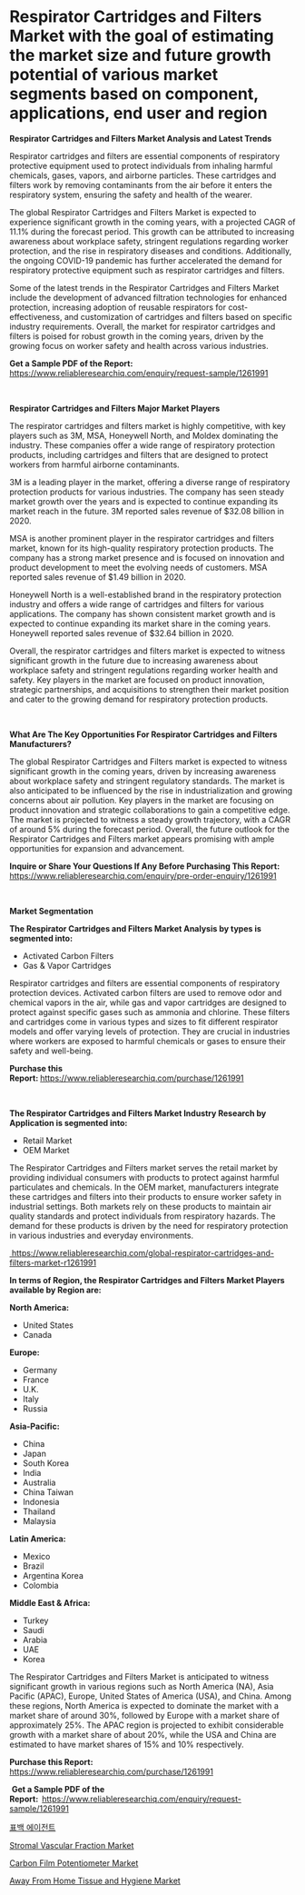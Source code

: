 <p><h1>Respirator Cartridges and Filters Market with the goal of estimating the market size and future growth potential of various market segments based on component, applications, end user and region</h1></p><p><strong>Respirator Cartridges and Filters Market Analysis and Latest Trends</strong></p>
<p><p>Respirator cartridges and filters are essential components of respiratory protective equipment used to protect individuals from inhaling harmful chemicals, gases, vapors, and airborne particles. These cartridges and filters work by removing contaminants from the air before it enters the respiratory system, ensuring the safety and health of the wearer.</p><p>The global Respirator Cartridges and Filters Market is expected to experience significant growth in the coming years, with a projected CAGR of 11.1% during the forecast period. This growth can be attributed to increasing awareness about workplace safety, stringent regulations regarding worker protection, and the rise in respiratory diseases and conditions. Additionally, the ongoing COVID-19 pandemic has further accelerated the demand for respiratory protective equipment such as respirator cartridges and filters.</p><p>Some of the latest trends in the Respirator Cartridges and Filters Market include the development of advanced filtration technologies for enhanced protection, increasing adoption of reusable respirators for cost-effectiveness, and customization of cartridges and filters based on specific industry requirements. Overall, the market for respirator cartridges and filters is poised for robust growth in the coming years, driven by the growing focus on worker safety and health across various industries.</p></p>
<p><strong>Get a Sample PDF of the Report:&nbsp;</strong> <a href="https://www.reliableresearchiq.com/enquiry/request-sample/1261991">https://www.reliableresearchiq.com/enquiry/request-sample/1261991</a></p>
<p>&nbsp;</p>
<p><strong>Respirator Cartridges and Filters Major Market Players</strong></p>
<p><p>The respirator cartridges and filters market is highly competitive, with key players such as 3M, MSA, Honeywell North, and Moldex dominating the industry. These companies offer a wide range of respiratory protection products, including cartridges and filters that are designed to protect workers from harmful airborne contaminants.</p><p>3M is a leading player in the market, offering a diverse range of respiratory protection products for various industries. The company has seen steady market growth over the years and is expected to continue expanding its market reach in the future. 3M reported sales revenue of $32.08 billion in 2020.</p><p>MSA is another prominent player in the respirator cartridges and filters market, known for its high-quality respiratory protection products. The company has a strong market presence and is focused on innovation and product development to meet the evolving needs of customers. MSA reported sales revenue of $1.49 billion in 2020.</p><p>Honeywell North is a well-established brand in the respiratory protection industry and offers a wide range of cartridges and filters for various applications. The company has shown consistent market growth and is expected to continue expanding its market share in the coming years. Honeywell reported sales revenue of $32.64 billion in 2020.</p><p>Overall, the respirator cartridges and filters market is expected to witness significant growth in the future due to increasing awareness about workplace safety and stringent regulations regarding worker health and safety. Key players in the market are focused on product innovation, strategic partnerships, and acquisitions to strengthen their market position and cater to the growing demand for respiratory protection products.</p></p>
<p>&nbsp;</p>
<p><strong>What Are The Key Opportunities For Respirator Cartridges and Filters Manufacturers?</strong></p>
<p><p>The global Respirator Cartridges and Filters market is expected to witness significant growth in the coming years, driven by increasing awareness about workplace safety and stringent regulatory standards. The market is also anticipated to be influenced by the rise in industrialization and growing concerns about air pollution. Key players in the market are focusing on product innovation and strategic collaborations to gain a competitive edge. The market is projected to witness a steady growth trajectory, with a CAGR of around 5% during the forecast period. Overall, the future outlook for the Respirator Cartridges and Filters market appears promising with ample opportunities for expansion and advancement.</p></p>
<p><strong>Inquire or Share Your Questions If Any Before Purchasing This Report:</strong> <a href="https://www.reliableresearchiq.com/enquiry/pre-order-enquiry/1261991">https://www.reliableresearchiq.com/enquiry/pre-order-enquiry/1261991</a></p>
<p>&nbsp;</p>
<p><strong>Market Segmentation</strong></p>
<p><strong>The Respirator Cartridges and Filters Market Analysis by types is segmented into:</strong></p>
<p><ul><li>Activated Carbon Filters</li><li>Gas & Vapor Cartridges</li></ul></p>
<p><p>Respirator cartridges and filters are essential components of respiratory protection devices. Activated carbon filters are used to remove odor and chemical vapors in the air, while gas and vapor cartridges are designed to protect against specific gases such as ammonia and chlorine. These filters and cartridges come in various types and sizes to fit different respirator models and offer varying levels of protection. They are crucial in industries where workers are exposed to harmful chemicals or gases to ensure their safety and well-being.</p></p>
<p><strong>Purchase this Report:&nbsp;</strong><a href="https://www.reliableresearchiq.com/purchase/1261991">https://www.reliableresearchiq.com/purchase/1261991</a></p>
<p>&nbsp;</p>
<p><strong>The Respirator Cartridges and Filters Market Industry Research by Application is segmented into:</strong></p>
<p><ul><li>Retail Market</li><li>OEM Market</li></ul></p>
<p><p>The Respirator Cartridges and Filters market serves the retail market by providing individual consumers with products to protect against harmful particulates and chemicals. In the OEM market, manufacturers integrate these cartridges and filters into their products to ensure worker safety in industrial settings. Both markets rely on these products to maintain air quality standards and protect individuals from respiratory hazards. The demand for these products is driven by the need for respiratory protection in various industries and everyday environments.</p></p>
<p><a href="https://www.reliableresearchiq.com/global-respirator-cartridges-and-filters-market-r1261991">&nbsp;https://www.reliableresearchiq.com/global-respirator-cartridges-and-filters-market-r1261991</a></p>
<p><strong>In terms of Region, the Respirator Cartridges and Filters Market Players available by Region are:</strong></p>
<p>
    <p> <strong> North America: </strong>
        <ul>
            <li>United States</li>
            <li>Canada</li>
        </ul>
        </p> 
    <p> <strong> Europe: </strong>
        <ul>
            <li>Germany</li>
            <li>France</li>
            <li>U.K.</li>
            <li>Italy</li>
            <li>Russia</li>
        </ul>
        </p> 
    <p> <strong> Asia-Pacific: </strong>
        <ul>
            <li>China</li>
            <li>Japan</li>
            <li>South Korea</li>
            <li>India</li>
            <li>Australia</li>
            <li>China Taiwan</li>
            <li>Indonesia</li>
            <li>Thailand</li>
            <li>Malaysia</li>
        </ul>
        </p> 
    <p> <strong> Latin America: </strong>
        <ul>
            <li>Mexico</li>
            <li>Brazil</li>
            <li>Argentina Korea</li>
            <li>Colombia</li>
        </ul>
        </p> 
    <p> <strong> Middle East & Africa: </strong>
        <ul>
            <li>Turkey</li>
            <li>Saudi</li>
            <li>Arabia</li>
            <li>UAE</li>
            <li>Korea</li>
        </ul>
    </p>
    </p>
<p><p>The Respirator Cartridges and Filters Market is anticipated to witness significant growth in various regions such as North America (NA), Asia Pacific (APAC), Europe, United States of America (USA), and China. Among these regions, North America is expected to dominate the market with a market share of around 30%, followed by Europe with a market share of approximately 25%. The APAC region is projected to exhibit considerable growth with a market share of about 20%, while the USA and China are estimated to have market shares of 15% and 10% respectively.</p></p>
<p><strong>Purchase this Report: </strong><a href="https://www.reliableresearchiq.com/purchase/1261991">https://www.reliableresearchiq.com/purchase/1261991</a></p>
<p>&nbsp;<strong>Get a Sample PDF of the Report:&nbsp;&nbsp;</strong><a href="https://www.reliableresearchiq.com/enquiry/request-sample/1261991">https://www.reliableresearchiq.com/enquiry/request-sample/1261991</a></p>
<p><strong></strong></p>
<p><p><a href="https://github.com/vss5505pa7z1p/Market-Research-Report-List-3/blob/main/711880174864.md">표백 에이전트</a></p><p><a href="https://github.com/xphhkedv5/Market-Research-Report-List-1/blob/main/stromal-vascular-fraction-market.md">Stromal Vascular Fraction Market</a></p><p><a href="https://medium.com/@welsonwiden94552/comprehensive-analysis-of-the-global-carbon-film-potentiometer-market-growth-trends-market-fa5ef9435364">Carbon Film Potentiometer Market</a></p><p><a href="https://medium.com/@chadlabadie2023/global-away-from-home-tissue-and-hygiene-market-focus-on-application-end-use-industry-type-b887438d91ad">Away From Home Tissue and Hygiene Market</a></p></p>